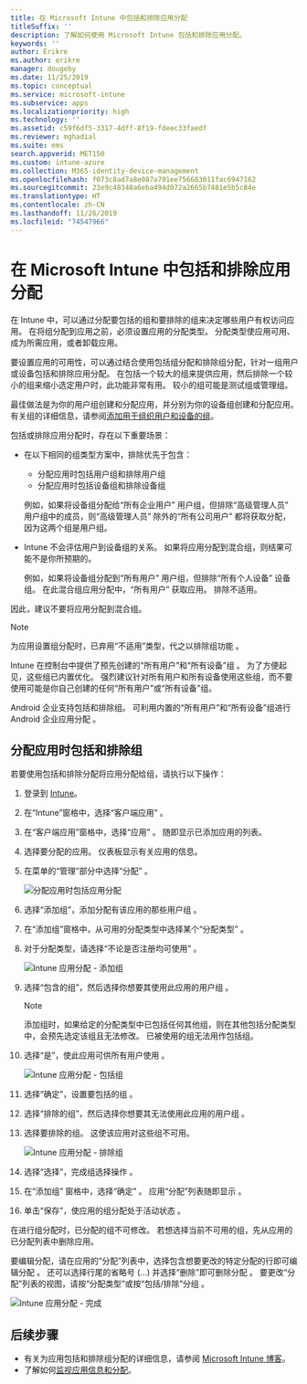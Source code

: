 ```yaml
---
title: 在 Microsoft Intune 中包括和排除应用分配
titleSuffix: ''
description: 了解如何使用 Microsoft Intune 包括和排除应用分配。
keywords: ''
author: Erikre
ms.author: erikre
manager: dougeby
ms.date: 11/25/2019
ms.topic: conceptual
ms.service: microsoft-intune
ms.subservice: apps
ms.localizationpriority: high
ms.technology: ''
ms.assetid: c59f6df5-3317-4dff-8f19-fdeec33faedf
ms.reviewer: mghadial
ms.suite: ems
search.appverid: MET150
ms.custom: intune-azure
ms.collection: M365-identity-device-management
ms.openlocfilehash: f073c8ad7a8e087a791ee756683011fac6947162
ms.sourcegitcommit: 23e9c48348a6eba494d072a2665b7481e5b5c84e
ms.translationtype: HT
ms.contentlocale: zh-CN
ms.lasthandoff: 11/26/2019
ms.locfileid: "74547966"
---
```

# <a name="include-and-exclude-app-assignments-in-microsoft-intune"></a>在 Microsoft Intune 中包括和排除应用分配

在 Intune 中，可以通过分配要包括的组和要排除的组来决定哪些用户有权访问应用。 在将组分配到应用之前，必须设置应用的分配类型。 分配类型使应用可用、成为所需应用，或者卸载应用。 

要设置应用的可用性，可以通过结合使用包括组分配和排除组分配，针对一组用户或设备包括和排除应用分配。 在包括一个较大的组来提供应用，然后排除一个较小的组来缩小选定用户时，此功能非常有用。 较小的组可能是测试组或管理组。 

最佳做法是为你的用户组创建和分配应用，并分别为你的设备组创建和分配应用。 有关组的详细信息，请参阅[添加用于组织用户和设备的组](~/fundamentals/groups-add.md)。  

包括或排除应用分配时，存在以下重要场景：

- 在以下相同的组类型方案中，排除优先于包含：
    - 分配应用时包括用户组和排除用户组
    - 分配应用时包括设备组和排除设备组

    例如，如果将设备组分配给“所有企业用户”  用户组，但排除“高级管理人员”  用户组中的成员，则“高级管理人员”  除外的“所有公司用户”  都将获取分配，因为这两个组是用户组。
- Intune 不会评估用户到设备组的关系。 如果将应用分配到混合组，则结果可能不是你所预期的。

    例如，如果将设备组分配到“所有用户”  用户组，但排除“所有个人设备”  设备组。 在此混合组应用分配中，“所有用户”  获取应用。 排除不适用。

因此，建议不要将应用分配到混合组。

> [!NOTE]
> 为应用设置组分配时，已弃用“不适用”类型，代之以排除组功能  。 
>
> Intune 在控制台中提供了预先创建的“所有用户”和“所有设备”组   。 为了方便起见，这些组已内置优化。 强烈建议针对所有用户和所有设备使用这些组，而不要使用可能是你自己创建的任何“所有用户”或“所有设备”组。  
>
> Android 企业支持包括和排除组。 可利用内置的“所有用户”和“所有设备”组进行 Android 企业应用分配   。 

## <a name="include-and-exclude-groups-when-assigning-apps"></a>分配应用时包括和排除组 
若要使用包括和排除分配将应用分配给组，请执行以下操作：
1. 登录到 [Intune](https://go.microsoft.com/fwlink/?linkid=2090973)。
3. 在“Intune”窗格中，选择“客户端应用”   。
4. 在“客户端应用”窗格中，选择“应用”   。 随即显示已添加应用的列表。
5. 选择要分配的应用。 仪表板显示有关应用的信息。 
6. 在菜单的“管理”部分中选择“分配”   。 

    ![分配应用时包括应用分配](./media/apps-inc-exl-assignments/apps-inc-exl-01.png)
7. 选择“添加组”，添加分配有该应用的那些用户组  。 
8. 在“添加组”窗格中，从可用的分配类型中选择某个“分配类型”   。
9. 对于分配类型，请选择“不论是否注册均可使用”  。

    ![Intune 应用分配 - 添加组](./media/apps-inc-exl-assignments/apps-inc-exl-02.png)
10. 选择“包含的组”，然后选择你想要其使用此应用的用户组  。

    > [!NOTE]
    > 添加组时，如果给定的分配类型中已包括任何其他组，则在其他包括分配类型中，会预先选定该组且无法修改。 已被使用的组无法用作包括组。

11. 选择“是”，使此应用可供所有用户使用  。

    ![Intune 应用分配 - 包括组](./media/apps-inc-exl-assignments/apps-inc-exl-03.png)
12. 选择“确定”，设置要包括的组  。
13. 选择“排除的组”，然后选择你想要其无法使用此应用的用户组  。 
14. 选择要排除的组。 这使该应用对这些组不可用。

    ![Intune 应用分配 - 排除组](./media/apps-inc-exl-assignments/apps-inc-exl-04.png)
15. 选择“选择”，完成组选择操作  。
16. 在“添加组”  窗格中，选择“确定”  。 应用“分配”列表随即显示  。
17. 单击“保存”，使应用的组分配处于活动状态  。

在进行组分配时，已分配的组不可修改。 若想选择当前不可用的组，先从应用的已分配列表中删除应用。 

要编辑分配，请在应用的“分配”列表中，选择包含想要更改的特定分配的行即可编辑分配  。 还可以选择行尾的省略号 (…) 并选择“删除”即可删除分配   。 要更改“分配”列表的视图，请按“分配类型”或按“包括/排除”分组    。

![Intune 应用分配 - 完成](./media/apps-inc-exl-assignments/apps-inc-exl-05.png)

## <a name="next-steps"></a>后续步骤

- 有关为应用包括和排除组分配的详细信息，请参阅 [Microsoft Intune 博客](https://aka.ms/new_app_assignment_process)。
- 了解如何[监视应用信息和分配](apps-monitor.md)。
